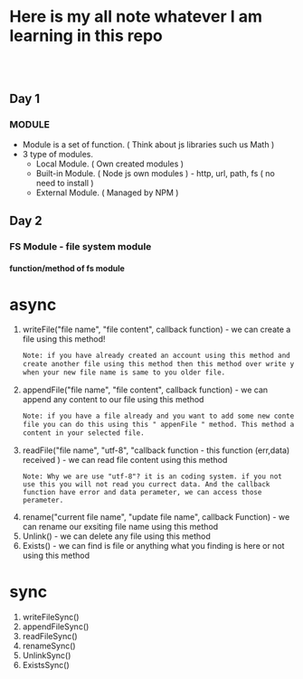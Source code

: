 # Here is my all note whatever I am learning in this repo

</br>
</br>

## Day 1

### MODULE

<ul>
<li>
Module is a set of function. ( Think about js libraries such us Math )
</li>

<li>
3 type of modules.
<ul>
<li>
Local Module. ( Own created modules )
</li>
<li>
Built-in Module. ( Node js own modules ) - http, url, path, fs ( no need to install )
</li>

<li>
External Module. ( Managed by NPM )
</li>
</ul>
</li>
</ul>

## Day 2

### FS Module - file system module

#### function/method of fs module

# async

<ol>
<li>
writeFile("file name", "file content", callback function) - we can create a file using this method!

```html
Note: if you have already created an account using this method and you try to
create another file using this method then this method over write you older file
when your new file name is same to you older file.
```

</li>
<li>
appendFile("file name", "file content", callback function) - we can append any content to our file using this method

```html
Note: if you have a file already and you want to add some new content to your
file you can do this using this " appenFile " method. This method appeded
content in your selected file.
```

</li>
<li>
readFile("file name", "utf-8", "callback function - this function (err,data) received ) - we can read file content using this method

`Note: Why we are use "utf-8"? it is an coding system. if you not use this you
will not read you currect data. And the callback function have error and data
perameter, we can access those perameter.`

</li>
<li>
rename("current file name", "update file name", callback Function) - we can rename our exsiting file name using this method
</li>
<li>
Unlink() - we can delete any file using this method
</li>
<li>
Exists() - we can find is file or anything what you finding is here or not using this method
</li>
</ol>

# sync

<ol>
<li>
writeFileSync()
</li>
<li>
appendFileSync()
</li>
<li>
readFileSync()
</li>
<li>
renameSync()
</li>
<li>
UnlinkSync()
</li>
<li>
ExistsSync()
</li>
</ol>
